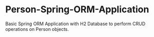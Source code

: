 # Person-Spring-ORM-Application
Basic Spring ORM Application with H2 Database to perform CRUD operations on Person objects.
